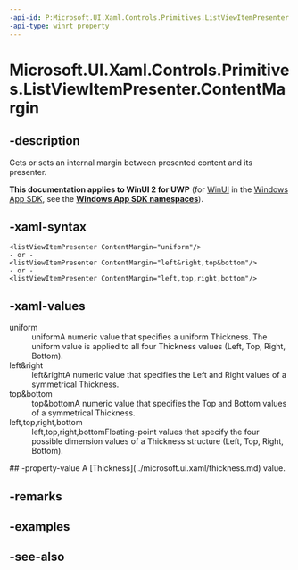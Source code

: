 ```yaml
---
-api-id: P:Microsoft.UI.Xaml.Controls.Primitives.ListViewItemPresenter.ContentMargin
-api-type: winrt property
---
```


<!-- Property syntax
public Windows.UI.Xaml.Thickness ContentMargin { get;  set; }
-->

# Microsoft.UI.Xaml.Controls.Primitives.ListViewItemPresenter.ContentMargin

## -description
Gets or sets an internal margin between presented content and its presenter.

**This documentation applies to WinUI 2 for UWP** (for [WinUI](/windows/apps/winui/winui3/) in the [Windows App SDK](/windows/apps/windows-app-sdk/), see the **[Windows App SDK namespaces](/windows/windows-app-sdk/api/winrt/)**).

## -xaml-syntax
```xaml
<listViewItemPresenter ContentMargin="uniform"/>
- or -
<listViewItemPresenter ContentMargin="left&right,top&bottom"/>
- or -
<listViewItemPresenter ContentMargin="left,top,right,bottom"/>
```


## -xaml-values
<dl><dt>uniform</dt><dd>uniformA numeric value that specifies a uniform Thickness. The uniform value is applied to all four Thickness values (Left, Top, Right, Bottom).</dd>
<dt>left&amp;right</dt><dd>left&amp;rightA numeric value that specifies the Left and Right values of a symmetrical Thickness.</dd>
<dt>top&amp;bottom</dt><dd>top&amp;bottomA numeric value that specifies the Top and Bottom values of a symmetrical Thickness.</dd>
<dt>left,top,right,bottom</dt><dd>left,top,right,bottomFloating-point values that specify the four possible dimension values of a Thickness structure (Left, Top, Right, Bottom).</dd>
</dl>
## -property-value
A [Thickness](../microsoft.ui.xaml/thickness.md) value.

## -remarks

## -examples

## -see-also

